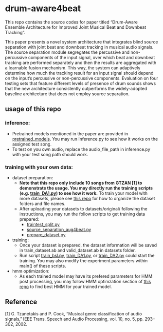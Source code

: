 # drum-aware4beat
This repo contains the source codes for paper titled
“Drum-Aware Ensemble Architecture for Improved Joint Musical Beat and Downbeat Tracking”.

This paper presents a novel system architecture that integrates blind source separation with joint beat and downbeat tracking in musical audio signals. The source separation module segregates the percussive and non-percussive components of the input signal, over which beat and downbeat tracking are performed separately and then the results are aggregated with a learnable fusion mechanism. This way, the system can adaptively determine how much the tracking result for an input signal should depend on the input’s percussive or non-percussive components. Evaluation on four testing sets that feature different levels of presence of drum sounds shows that the new architecture consistently outperforms the widely-adopted baseline architecture that does not employ source separation.

## usage of this repo
### inference:
* Pretrained models mentioned in the paper are provided in [pretrained_models]((https://github.com/SunnyCYC/drum-aware4beat/tree/main/pretrained_models)). You may run Inference.py to see how it works on the assigned test song. 
* To test on you own audio, replace the audio_file_path in inference.py with your test song path should work. 

### training with your own data:
* dataset preparation:
    * **Note that this repo only include 10 songs from GTZAN [1] to demonstrate the usage. You may directly run the training scripts (e.g. [train_DA1.py]([https://](https://github.com/SunnyCYC/drum-aware4beat/blob/main/train_DA1.py))) to see how it work.** To train your model with more datasets, please see [this repo]([https://](https://github.com/SunnyCYC/aug4beat)) for how to organize the dataset folders and file names. 
    * After uploading your datasets to datasets/original/ following the instructions, you may run the follow scripts to get training data prepared:
        * [traintest_split.py]([https://](https://github.com/SunnyCYC/aug4beat/blob/main/traintest_split.py))
        * [source_separation_aug4beat.py]([https://](https://github.com/SunnyCYC/aug4beat/blob/main/source_seperation_aug4beat.py))
        * [prepare_dataset.py]([https://](https://github.com/SunnyCYC/aug4beat/blob/main/prepare_dataset.py))
* training:
    * Once your dataset is prepared, the dataset information will be saved in train_dataset.ab and valid_dataset.ab in datasets folder.
    * Run script [train_bsl.py]([https://](https://github.com/SunnyCYC/drum-aware4beat/blob/main/train_bsl.py)), [train_DA1.py]([https://](https://github.com/SunnyCYC/drum-aware4beat/blob/main/train_DA1.py)), or [train_DA2.py]([https://](https://github.com/SunnyCYC/drum-aware4beat/blob/main/train_DA2.py)) could start the training. You may also modify the experiment parameters within main() of these scripts.
* hmm optimization:
    * As each trained model may have its prefered parameters for HMM post processing, you may follow HMM optimzation section of [this repo]([https://](https://github.com/SunnyCYC/aug4beat)) to find best HMM for your trained model. 

## Reference
[1] G. Tzanetakis and P. Cook, “Musical genre classification of audio signals,” IEEE Trans. Speech and Audio Processing, vol. 10, no. 5, pp. 293–302, 2002.
